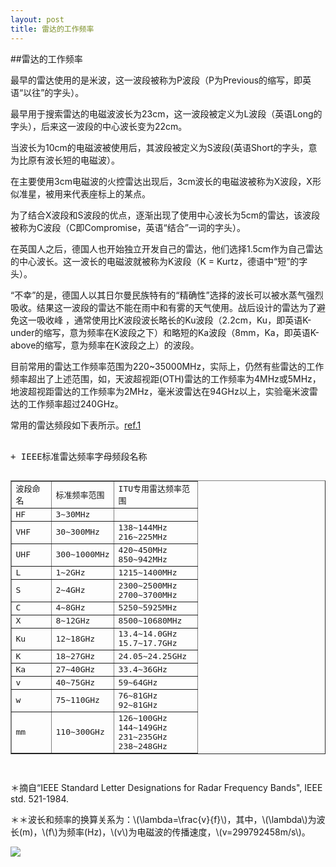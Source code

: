 ```yaml
---
layout: post
title: 雷达的工作频率
---
```

##雷达的工作频率

最早的雷达使用的是米波，这一波段被称为P波段（P为Previous的缩写，即英语“以往”的字头）。

最早用于搜索雷达的电磁波波长为23cm，这一波段被定义为L波段（英语Long的字头），后来这一波段的中心波长变为22cm。 

当波长为10cm的电磁波被使用后，其波段被定义为S波段(英语Short的字头，意为比原有波长短的电磁波）。 

在主要使用3cm电磁波的火控雷达出现后，3cm波长的电磁波被称为X波段，X形似准星，被用来代表座标上的某点。 

为了结合X波段和S波段的优点，逐渐出现了使用中心波长为5cm的雷达，该波段被称为C波段（C即Compromise，英语“结合”一词的字头）。 

在英国人之后，德国人也开始独立开发自己的雷达，他们选择1.5cm作为自己雷达的中心波长。这一波长的电磁波就被称为K波段（K = Kurtz，德语中“短”的字头）。 

“不幸”的是，德国人以其日尔曼民族特有的“精确性”选择的波长可以被水蒸气强烈吸收。结果这一波段的雷达不能在雨中和有雾的天气使用。战后设计的雷达为了避免这一吸收峰 ，通常使用比K波段波长略长的Ku波段（2.2cm，Ku，即英语K-under的缩写，意为频率在K波段之下）和略短的Ka波段（8mm，Ka，即英语K-above的缩写，意为频率在K波段之上）的波段。 

目前常用的雷达工作频率范围为220~35000MHz，实际上，仍然有些雷达的工作频率超出了上述范围，如，天波超视距(OTH)雷达的工作频率为4MHz或5MHz，地波超视距雷达的工作频率为2MHz，毫米波雷达在94GHz以上，实验毫米波雷达的工作频率超过240GHz。

常用的雷达频段如下表所示。[ref.1][1]

<pre>

+ IEEE标准雷达频率字母频段名称

<table border=1px>
<tr>
<td width=50px>波段命名</td><td width=80px>标准频率范围</td><td width=120px>ITU专用雷达频率范围</td>
</tr>
<tr>
<td>HF</td><td>3~30MHz</td><td></td>
</tr>
<tr>
<td>VHF</td><td>30~300MHz</td><td>138~144MHz<br>216~225MHz</td>
</tr>
<tr>
<td>UHF</td><td>300~1000MHz</td><td>420~450MHz<br>850~942MHz</td>
</tr>
<tr>
<td>L</td><td>1~2GHz</td><td>1215~1400MHz</td>
</tr>
<tr>
<td>S</td><td>2~4GHz</td><td>2300~2500MHz<br>2700~3700MHz</td>
</tr>
<tr>
<td>C</td><td>4~8GHz</td><td>5250~5925MHz</td>
</tr>
<tr>
<td>X</td><td>8~12GHz</td><td>8500~10680MHz</td>
</tr>
<tr>
<td>Ku</td><td>12~18GHz</td><td>13.4~14.0GHz<br>15.7~17.7GHz</td>
</tr>
<tr>
<td>K</td><td>18~27GHz</td><td>24.05~24.25GHz</td>
</tr>
<tr>
<td>Ka</td><td>27~40GHz</td><td>33.4~36GHz</td>
</tr>
<tr>
<td>v</td><td>40~75GHz</td><td>59~64GHz</td>
</tr>
<tr>
<td>w</td><td>75~110GHz</td><td>76~81GHz<br>92~81GHz</td>
</tr>
<tr>
<td>mm</td><td>110~300GHz</td><td>126~100GHz<br>144~149GHz<br>231~235GHz<br>238~248GHz<br></td>
</tr>
</table>
</pre>

＊摘自“IEEE Standard Letter Designations for Radar Frequency Bands", IEEE std. 521-1984.

＊＊波长和频率的换算关系为：\\(\lambda=\frac{v}{f}\\)，其中，\\(\lambda\\)为波长(m)，\\(f\\)为频率(Hz)，\\(v\\)为电磁波的传播速度，\\(v=299792458m/s\\)。

[1]:http://keendawn.blog.163.com/blog/static/88880743201282611407319/ "ref.1"
![](http://img4.ph.126.net/tpt17G92bnzuBWgvdSrOaA==/2690056352441579124.gif) 
